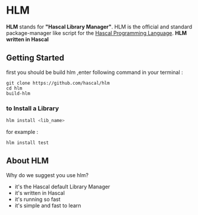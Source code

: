 # HLM
**HLM** stands for **"Hascal Library Manager"**.
HLM is the official and standard package-manager like script for the [Hascal Programming Language](https://github.com/hascal/hascal).
**HLM written in Hascal**
## Getting Started
first you should be build hlm ,enter following command in your terminal :
```
git clone https://github.com/hascal/hlm
cd hlm
build-hlm
```
### to Install a Library
```bash
hlm install <lib_name>
```

for example :
```
hlm install test
```
## About HLM
Why do we suggest you use hlm?
- it's the Hascal default Library Manager
- it's written in Hascal
- it's running so fast
- it's simple and fast to learn

